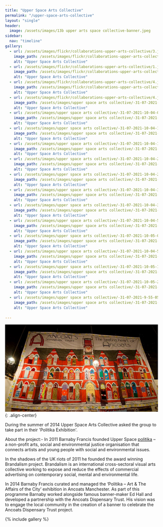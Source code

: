 ```yaml
---
title: "Upper Space Arts Collective"
permalink: "/upper-space-arts-collective"
layout: "single"
header:
  image: /assets/images/13b upper arts space collective-banner.jpeg
sidebar:
  nav: "timeline"
gallery:
  - url: /assets/images/flickr/collaborations-upper-arts-collective/3.jpg
    image_path: /assets/images/flickr/collaborations-upper-arts-collective/3.jpg
    alt: "Upper Space Arts Collective"
  - url: /assets/images/flickr/collaborations-upper-arts-collective/1.jpg
    image_path: /assets/images/flickr/collaborations-upper-arts-collective/1.jpg
    alt: "Upper Space Arts Collective"
  - url: /assets/images/flickr/collaborations-upper-arts-collective/4.jpg
    image_path: /assets/images/flickr/collaborations-upper-arts-collective/4.jpg
    alt: "Upper Space Arts Collective"
  - url: /assets/images/flickr/collaborations-upper-arts-collective/4.jpg
    image_path: /assets/images/upper space arts collective/-31-07-2021-10-03-42_51346418287_o.jpg
    alt: "Upper Space Arts Collective"    
  - url: /assets/images/upper space arts collective/-31-07-2021-10-04-07_51347143511_o.jpg
    image_path: /assets/images/upper space arts collective/-31-07-2021-10-04-07_51347143511_o.jpg
    alt: "Upper Space Arts Collective"    
  - url: /assets/images/upper space arts collective/-31-07-2021-10-04-15_51347143501_o.jpg
    image_path: /assets/images/upper space arts collective/-31-07-2021-10-04-15_51347143501_o.jpg
    alt: "Upper Space Arts Collective"    
  - url: /assets/images/upper space arts collective/-31-07-2021-10-04-19_51347890834_o.jpg
    image_path: /assets/images/upper space arts collective/-31-07-2021-10-04-19_51347890834_o.jpg
    alt: "Upper Space Arts Collective"      
  - url: /assets/images/upper space arts collective/-31-07-2021-10-04-25_51347373293_o.jpg
    image_path: /assets/images/upper space arts collective/-31-07-2021-10-04-25_51347373293_o.jpg
    alt: "Upper Space Arts Collective" 
  - url: /assets/images/upper space arts collective/-31-07-2021-10-04-29_51347890809_o.jpg
    image_path: /assets/images/upper space arts collective/-31-07-2021-10-04-29_51347890809_o.jpg
    alt: "Upper Space Arts Collective" 
  - url: /assets/images/upper space arts collective/-31-07-2021-10-04-34_51346418272_o.jpg
    image_path: /assets/images/upper space arts collective/-31-07-2021-10-04-34_51346418272_o.jpg
    alt: "Upper Space Arts Collective"     
  - url: /assets/images/upper space arts collective/-31-07-2021-10-04-38_51347890799_o.jpg
    image_path: /assets/images/upper space arts collective/-31-07-2021-10-04-38_51347890799_o.jpg
    alt: "Upper Space Arts Collective"         
  - url: /assets/images/upper space arts collective/-31-07-2021-10-04-55_51347373233_o.jpg
    image_path: /assets/images/upper space arts collective/-31-07-2021-10-04-55_51347373233_o.jpg
    alt: "Upper Space Arts Collective"   
  - url: /assets/images/upper space arts collective/-31-07-2021-10-05-08_51347143406_o.jpg
    image_path: /assets/images/upper space arts collective/-31-07-2021-10-05-08_51347143406_o.jpg
    alt: "Upper Space Arts Collective"      
  - url: /assets/images/upper space arts collective/-31-07-2021-10-04-59_51346418312_o.jpg
    image_path: /assets/images/upper space arts collective/-31-07-2021-10-04-59_51346418312_o.jpg
    alt: "Upper Space Arts Collective"
  - url: /assets/images/upper space arts collective/-31-07-2021-10-05-19_51347373203_o.jpg
    image_path: /assets/images/upper space arts collective/-31-07-2021-10-05-19_51347373203_o.jpg
    alt: "Upper Space Arts Collective"
  - url: /assets/images/upper space arts collective/-31-07-2021-10-05-25_51347890754_o.jpg
    image_path: /assets/images/upper space arts collective/-31-07-2021-10-05-25_51347890754_o.jpg
    alt: "Upper Space Arts Collective"   
  - url: /assets/images/upper space arts collective/-31-07-2021-9-55-05_51347373378_o.jpg
    image_path: /assets/images/upper space arts collective/-31-07-2021-9-55-05_51347373378_o.jpg
    alt: "Upper Space Arts Collective"       
    
---
```


![Hand made banner](assets/images/flickr/collaborations-upper-arts-collective/2.jpg){: .align-center}

During the summer of 2014 Upper Space Arts Collective asked the group to take part in their 'Politika Exhibition'.

About the project:- In 2011 Barnaby Francis founded Upper Space 
[politika](http://www.politika.org.uk)  – a non-profit arts, social and environmental justice organisation that connects artists and young people with social and environmental issues. 

In the shadows of the UK riots of 2011 he founded the award winning Brandalism project.  Brandalism is an international cross-sectoral visual arts collective working to expose and reduce the effects of commercial advertising on contemporary social, mental and environmental life.

In 2014 Barnaby Francis curated and managed the ‘Politika – Art & The Affairs of the City’ exhibition in Ancoats Manchester.  As part of this programme Barnaby worked alongside famous banner-maker Ed Hall and developed a partnership with the Ancoats Dispensary Trust.  His vision was to engage the local community in the creation of a banner to celebrate the Ancoats Dispensary Trust project.

{% include gallery %}
